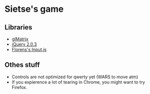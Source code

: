 Sietse's game
==================================================

Libraries
----------------------------
- [glMatrix](https://github.com/toji/gl-matrix)
- [jQuery 2.0.3](https://github.com/jquery/jquery)
- [Florens's Input.js](https://github.com/Floens/EngineJS/blob/master/client/input/Input.js)

Othes stuff
----------------------------
- Controls are not optimized for qwerty yet (WARS to move atm)
- If you expierence a lot of tearing in Chrome, you might want to try Firefox.